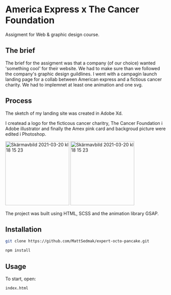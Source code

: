 

# America Express x The Cancer Foundation

Assigment for Web & graphic design course.

## The brief

The brief for the assigment was that a company (of our choice) wanted 'something cool' for their website. We had to make sure than we followed the company's graphic design guildlines. I went with a campagin launch landing page for a collab between American express and a fictious cancer charity. We had to implemnet at least one animation and one svg.

## Process

The sketch of my landing site was created in Adobe Xd.

I createad a logo for the ficticous cancer charitry, The Cancer Foundation i Adobe illustrator and finally the Amex pink card and backgroud picture were edited i Photoshop.

<img width="200" alt="Skärmavbild 2021-03-20 kl  18 15 23" src="https://user-images.githubusercontent.com/62596608/115519735-c4265d80-a289-11eb-9bf1-2b88c63d7294.png">

<img width="200" alt="Skärmavbild 2021-03-20 kl  18 15 23" src="https://user-images.githubusercontent.com/62596608/115519802-d3a5a680-a289-11eb-9550-a212b451e10e.png">


The project was built using HTML, SCSS and the animation library GSAP.

## Installation

```bash
git clone https://github.com/MattSedmak/expert-octo-pancake.git

npm install
```

## Usage

To start, open:

```
index.html
```
